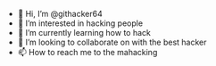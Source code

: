 - 👋 Hi, I’m @githacker64
- 👀 I’m interested in hacking people
- 🌱 I’m currently learning how to hack
- 💞️ I’m looking to collaborate on with the best hacker
- 📫 How to reach me to the mahacking
<!---
githacker102/githacker102 is a ✨ special ✨ repository because its `README.md` (this file) appears on your GitHub profile.
You can click the Preview link to take a look at your changes.
--->

